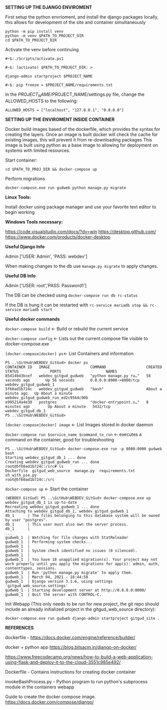 
**SETTING UP THE DJANGO ENVIROMENT**

First setup the python envrioment, and install the django packages locally, this allows for development of the site and container simultaneously

```
python -m pip install venv
python -m venv $PATH_TO_PROJECT_DIR
cd $PATH_TO_PROJECT_DIR
```

Activate the venv before continuing
```
#~$:./Scripts/activate.ps1

#~$: (activate) $PATH_TO_PROJECT_DIR: >

django-admin startproject $PROJECT_NAME

#~$: pip freeze > $PROJECT_NAME/requirements.txt
```
In the $PROJECT_NAME/$PROJECT_NAME/settings.py file, change the ALLOWED_HOSTS to the following:

`ALLOWED_HOSTS = ["localhost", "127.0.0.1", "0.0.0.0"]`


**SETTING UP THE ENVIROMENT INSIDE CONTAINER**

Docker build images based of the dockerfile, which provides the syntax for creating the layers.
Once an image is built docker will check the cache for existing images, this will prevent it from re-downloading packages
This image is built using python as a base image to allowing for deployment on systems with limited resources.

Start container:

`cd $PATH_TO_PROJ_DIR && docker-compose up`

Perform migrations 

`docker-compose.exe run gudweb python manage.py migrate`


**Linux Tools:**

Install docker using package manager and use your favorite text editor to begin working


**Windows Tools necessary:**

https://code.visualstudio.com/docs/?dv=win
https://desktop.github.com/
https://www.docker.com/products/docker-desktop

**Useful Django Info**

Admin ['USER: Admin', 'PASS: webdev']

When making changes to the db use `manage.py migrate` to apply changes.

**Useful DB Info**

Admin ['USER: root','PASS: Password1']

The DB can be checked using `docker-compose run db rc-status`

If the DB is hung it can be restarted with `rc-service mariadb stop && rc-service mariadb start`

**Useful docker commands**

`docker-compose build` <- Build or rebuild the current service

`docker-compose config` <- Lists out the current compose file visible to docker-compose.exe

`[docker-compose|docker] ps`<- List Containers and information
```
PS ..\GitHub\WEBDEV_GitGud> docker ps
CONTAINER ID   IMAGE                  COMMAND                  CREATED              STATUS              PORTS                    NAMES
85d14043bcef   webdev_gitgud_gudweb   "python manage.py ru…"   58 seconds ago       Up 56 seconds       0.0.0.0:8000->8000/tcp   webdev_gitgud_gudweb_1
5f60ad1b724c   webdev_gitgud_gudweb   "bash"                   About a minute ago   Up About a minute                            webdev_gitgud_gudweb_run_ed2c9564c90b
e995214a4e30   postgres               "docker-entrypoint.s…"   8 minutes ago        Up About a minute   5432/tcp                 webdev_gitgud_db_1
PS ..\GitHub\WEBDEV_GitGud> 
```
`[docker-compose|docker] image` <- List Images stored in docker daemon

`docker-compose run $service_name $command_to_run` <- executes a command on the container, good for troubleshooting
```
PS ..\GitHub\WEBDEV_GitGud> docker-compose.exe run -p 8080:8000 gudweb bash
Starting webdev_gitgud_db_1 ... done
Creating webdev_gitgud_gudweb_run ... done
root@5f60ad1b724c:/src# ls
Dockerfile  gitgud_web_source  manage.py  requirements.txt  sh_with_pie.py
root@5f60ad1b724c:/src
```

`docker-compose up` <- Start the container
```
(WEBDEV_GitGud) PS ..\GitHub\WEBDEV_GitGud> docker-compose.exe up
webdev_gitgud_db_1 is up-to-date
Recreating webdev_gitgud_gudweb_1 ... done
Attaching to webdev_gitgud_db_1, webdev_gitgud_gudweb_1
db_1      | The files belonging to this database system will be owned by user "postgres".
db_1      | This user must also own the server process.
db_1      |
...
gudweb_1  | Watching for file changes with StatReloader
gudweb_1  | Performing system checks...
gudweb_1  |
gudweb_1  | System check identified no issues (0 silenced).
gudweb_1  |
gudweb_1  | You have 18 unapplied migration(s). Your project may not work properly until you apply the migrations for app(s): admin, auth, contenttypes, sessions.
gudweb_1  | Run 'python manage.py migrate' to apply them.
gudweb_1  | March 04, 2021 - 18:44:58
gudweb_1  | Django version 3.1.6, using settings 'gitgud_web_source.settings'
gudweb_1  | Starting development server at http://0.0.0.0:8000/
gudweb_1  | Quit the server with CONTROL-C.
```


Init Webapp (This only needs to be run for new project, the git repo should include an already initialized project in the gitgud_web_source directory):

`docker-compose.exe run gudweb django-admin startproject gitgud_site .`

**REFERENCES**

dockerfile - https://docs.docker.com/engine/reference/builder/

docker + python app
https://blog.bitsacm.in/django-on-docker/

https://www.freecodecamp.org/news/how-to-build-a-web-application-using-flask-and-deploy-it-to-the-cloud-3551c985e492/

Dockerfile - Contains instructions for creating docker container

invokeBashProcess.py - Python program to run python's subprocess module in the containers webapp

Guide to create the docker compose image.
https://docs.docker.com/compose/django/

